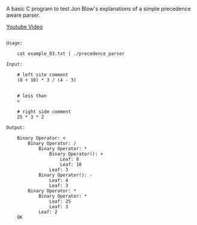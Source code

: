 A basic C program to test Jon Blow's explanations
of a simple precedence aware parser.

[Youtube Video](https://www.youtube.com/watch?v=fIPO4G42wYE)

```

Usage:

    cat example_03.txt | ./precedence_parser

Input:

    # left site comment
    (8 + 10) * 3 / (4 - 3) 
    
    
    # less than
    < 
    
    # right side comment
    25 * 3 * 2

Output:

    Binary Operator: <
        Binary Operator: /
            Binary Operator: *
                Binary Operator(): +
                    Leaf: 8
                    Leaf: 10
                Leaf: 3
            Binary Operator(): -
                Leaf: 4
                Leaf: 3
        Binary Operator: *
            Binary Operator: *
                Leaf: 25
                Leaf: 3
            Leaf: 2
    OK

```
